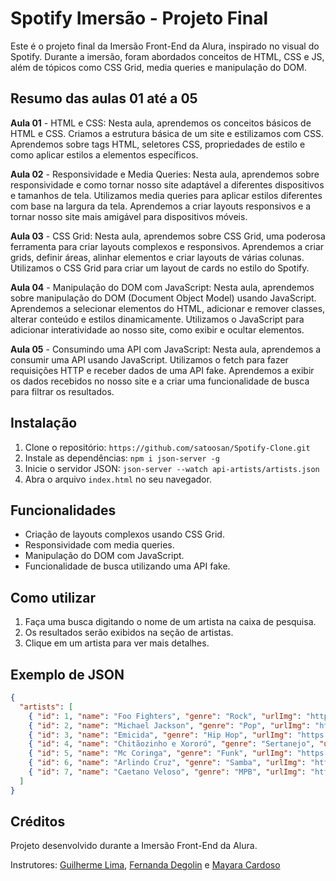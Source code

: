 # Spotify Imersão - Projeto Final

Este é o projeto final da Imersão Front-End da Alura, inspirado no visual do Spotify. Durante a imersão, foram abordados conceitos de HTML, CSS e JS, além de tópicos como CSS Grid, media queries e manipulação do DOM.

## Resumo das aulas 01 até a 05

**Aula 01** - HTML e CSS: Nesta aula, aprendemos os conceitos básicos de HTML e CSS. Criamos a estrutura básica de um site e estilizamos com CSS. Aprendemos sobre tags HTML, seletores CSS, propriedades de estilo e como aplicar estilos a elementos específicos.

**Aula 02** - Responsividade e Media Queries: Nesta aula, aprendemos sobre responsividade e como tornar nosso site adaptável a diferentes dispositivos e tamanhos de tela. Utilizamos media queries para aplicar estilos diferentes com base na largura da tela. Aprendemos a criar layouts responsivos e a tornar nosso site mais amigável para dispositivos móveis.

**Aula 03** - CSS Grid: Nesta aula, aprendemos sobre CSS Grid, uma poderosa ferramenta para criar layouts complexos e responsivos. Aprendemos a criar grids, definir áreas, alinhar elementos e criar layouts de várias colunas. Utilizamos o CSS Grid para criar um layout de cards no estilo do Spotify.

**Aula 04** - Manipulação do DOM com JavaScript: Nesta aula, aprendemos sobre manipulação do DOM (Document Object Model) usando JavaScript. Aprendemos a selecionar elementos do HTML, adicionar e remover classes, alterar conteúdo e estilos dinamicamente. Utilizamos o JavaScript para adicionar interatividade ao nosso site, como exibir e ocultar elementos.

**Aula 05** - Consumindo uma API com JavaScript: Nesta aula, aprendemos a consumir uma API usando JavaScript. Utilizamos o fetch para fazer requisições HTTP e receber dados de uma API fake. Aprendemos a exibir os dados recebidos no nosso site e a criar uma funcionalidade de busca para filtrar os resultados.

## Instalação

1. Clone o repositório: `https://github.com/satoosan/Spotify-Clone.git`
2. Instale as dependências: `npm i json-server -g `
3. Inicie o servidor JSON: `json-server --watch api-artists/artists.json`
4. Abra o arquivo `index.html` no seu navegador.

## Funcionalidades

- Criação de layouts complexos usando CSS Grid.
- Responsividade com media queries.
- Manipulação do DOM com JavaScript.
- Funcionalidade de busca utilizando uma API fake.

## Como utilizar

1. Faça uma busca digitando o nome de um artista na caixa de pesquisa.
2. Os resultados serão exibidos na seção de artistas.
3. Clique em um artista para ver mais detalhes.

## Exemplo de JSON

```json
{
  "artists": [
    { "id": 1, "name": "Foo Fighters", "genre": "Rock", "urlImg": "https://i.scdn.co/image/ab67616100005174c884df599abc793c116cdf15" },
    { "id": 2, "name": "Michael Jackson", "genre": "Pop", "urlImg": "https://i.scdn.co/image/ab676161000051740e08ea2c4d6789fbf5cbe0aa" },
    { "id": 3, "name": "Emicida", "genre": "Hip Hop", "urlImg": "https://i.scdn.co/image/ab67616100005174908b4b4bc90e1518b68b4068" },
    { "id": 4, "name": "Chitãozinho e Xororó", "genre": "Sertanejo", "urlImg": "https://i.scdn.co/image/ab676161000051744606c59411c57f7b49588be4" },
    { "id": 5, "name": "Mc Coringa", "genre": "Funk", "urlImg": "https://i.scdn.co/image/ab67616d00001e02fe8f6dd361ad0f12b88c7f56" },
    { "id": 6, "name": "Arlindo Cruz", "genre": "Samba", "urlImg": "https://i.scdn.co/image/ab67616100005174181873f93056642d7b340839" },
    { "id": 7, "name": "Caetano Veloso", "genre": "MPB", "urlImg": "https://i.scdn.co/image/ab67616100005174e98de50f36cf1aa4bf047757" }
  ]
}
```

## Créditos

Projeto desenvolvido durante a Imersão Front-End da Alura.

Instrutores: [Guilherme Lima](https://www.linkedin.com/in/guilherme-lima-458925178/), [Fernanda Degolin](https://www.linkedin.com/in/fernandadegolin/) e [Mayara Cardoso](https://www.linkedin.com/in/mayara-cardoso-556a45162/)
